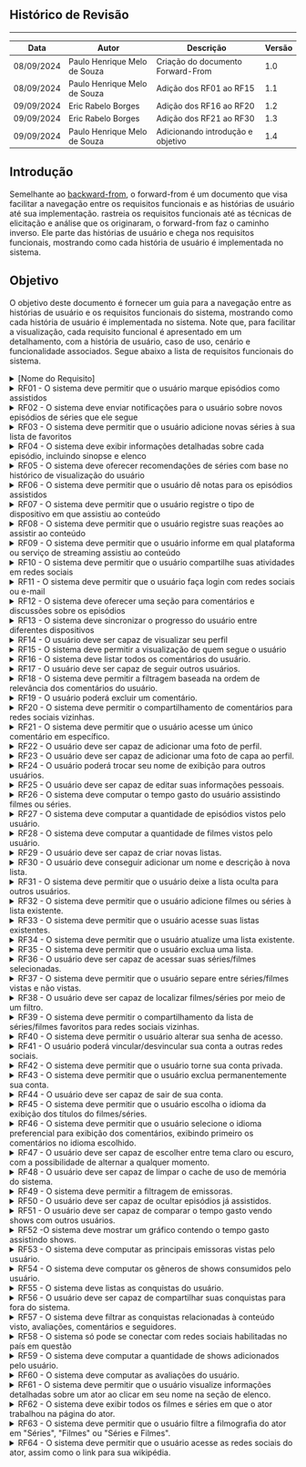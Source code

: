 ## Histórico de Revisão
---
| Data       | Autor         | Descrição                          | Versão |
|------------|---------------|------------------------------------|--------|
| 08/09/2024 | Paulo Henrique Melo de Souza | Criação do documento Forward-From | 1.0     |
| 08/09/2024 | Paulo Henrique Melo de Souza | Adição dos RF01 ao RF15 | 1.1     |
| 09/09/2024 | Eric Rabelo Borges | Adição dos RF16 ao RF20 | 1.2     |
| 09/09/2024 | Eric Rabelo Borges | Adição dos RF21 ao RF30 | 1.3     |
| 09/09/2024 | Paulo Henrique Melo de Souza | Adicionando introdução e objetivo | 1.4     |

## Introdução

Semelhante ao [backward-from](backward-from.md), o forward-from é um documento que visa facilitar a navegação entre os requisitos funcionais e as histórias de usuário até sua implementação. rastreia os requisitos funcionais até as técnicas de elicitação e análise que os originaram, o forward-from faz o caminho inverso. Ele parte das histórias de usuário e chega nos requisitos funcionais, mostrando como cada história de usuário é implementada no sistema.

## Objetivo

O objetivo deste documento é fornecer um guia para a navegação entre as histórias de usuário e os requisitos funcionais do sistema, mostrando como cada história de usuário é implementada no sistema. Note que, para facilitar a visualização, cada requisito funcional é apresentado em um detalhamento, com a história de usuário, caso de uso, cenário e funcionalidade associados. Segue abaixo a lista de requisitos funcionais do sistema.

<details>
  <summary> [Nome do Requisito]</summary>
  <table>
    <thead>
      <tr>
        <td>Tema</td>
        <td>[Nome do Épico]</td>
      </tr>
    </thead>
    <tbody>
      <tr>
        <td>História de usuário</td>
        <td><a href="">[História de Usuário]</a></td>
      </tr>
      <tr>
        <td>Caso de Uso</td>
        <td><a href="">[Caso de Uso]</a></td>
      </tr>
      <tr>
        <td>Cenário</td>
        <td><a href="">[Cenário]</a></td>
      </tr>
      <tr>
        <td>Funcionalidade</td>
        <td><img src=></td>
      </tr>
    </tbody>
  </table>
</details>

<details>
  <summary> RF01 - 	O sistema deve permitir que o usuário marque episódios como assistidos </summary>
  <table>
    <thead>
      <tr>
        <td>Tema</td>
        <td>Gestão de shows</td>
      </tr>
    </thead>
    <tbody>
      <tr>
        <td>História de usuário</td>
        <td><a href="https://rabelzx.github.io/REQ-FGA-2024-1/Modelagem/Agil/Backlog/#U01">US01</a></td>
      </tr>
      <tr>
        <td>Caso de Uso</td>
        <td><a href="https://rabelzx.github.io/REQ-FGA-2024-1/Modelagem/CasosUsos/espCasosUsos/#UC02">UC02</a></td>
      </tr>
      <tr>
        <td>Cenário</td>
        <td><a href="https://rabelzx.github.io/REQ-FGA-2024-1/Modelagem/Cenarios/cenarios/#cen02">CEN02</a></td>
      </tr>
      <tr>
        <td>Funcionalidade</td>
        <td><img src="../../images/forward-from/SCR01.png" alt="SCR01"></td>
      </tr>
    </tbody>
  </table>
</details>

<details>
  <summary> RF02 - O sistema deve enviar notificações para o usuário sobre novos episódios de séries que ele segue </summary>
  <table>
    <thead>
      <tr>
        <td>Tema</td>
        <td>Gestão de shows</td>
      </tr>
    </thead>
    <tbody>
      <tr>
        <td>História de usuário</td>
        <td><a href="https://rabelzx.github.io/REQ-FGA-2024-1/Modelagem/Agil/Backlog/#U02">US02</a></td>
      </tr>
      <tr>
        <td>Caso de Uso</td>
        <td>-</td>
      </tr>
      <tr>
        <td>Cenário</td>
        <td><a href="https://rabelzx.github.io/REQ-FGA-2024-1/Modelagem/Cenarios/cenarios/#cen03">CEN03</a></td>
      </tr>
      <tr>
        <td>Funcionalidade</td>
        <td><img src=>Inserir imagem de notificação do TV Time</td>
      </tr>
    </tbody>
  </table>
</details>

<details>
  <summary> RF03 - O sistema deve permitir que o usuário adicione novas séries à sua lista de favoritos </summary>
  <table>
    <thead>
      <tr>
        <td>Tema</td>
        <td>Gestão de Shows</td>
      </tr>
    </thead>
    <tbody>
      <tr>
        <td>História de usuário</td>
        <td><a href="https://rabelzx.github.io/REQ-FGA-2024-1/Modelagem/Agil/Backlog/#U03">US03</a></td>
      </tr>
      <tr>
        <td>Caso de Uso</td>
        <td><a href="https://rabelzx.github.io/REQ-FGA-2024-1/Modelagem/CasosUsos/espCasosUsos/#UC03">UC03</a></td>
      </tr>
      <tr>
        <td>Cenário</td>
        <td><a href="https://rabelzx.github.io/REQ-FGA-2024-1/Modelagem/Cenarios/cenarios/#cen04">CEN04</a></td>
      </tr>
      <tr>
        <td>Funcionalidade</td>
        <td><img src="../../images/forward-from/SCR03.png" alt="SCR03"></td>
      </tr>
    </tbody>
  </table>
</details>

<details>
  <summary> RF04 - O sistema deve exibir informações detalhadas sobre cada episódio, incluindo sinopse e elenco </summary>
  <table>
    <thead>
      <tr>
        <td>Tema</td>
        <td>Interação com shows</td>
      </tr>
    </thead>
    <tbody>
      <tr>
        <td>História de usuário</td>
        <td><a href="https://rabelzx.github.io/REQ-FGA-2024-1/Modelagem/Agil/Backlog/#U04">US04</a></td>
      </tr>
      <tr>
        <td>Caso de Uso</td>
        <td><a href="https://rabelzx.github.io/REQ-FGA-2024-1/Modelagem/CasosUsos/espCasosUsos/#UC05">UC05</a></td>
      </tr>
      <tr>
        <td>Cenário</td>
        <td><a href="https://rabelzx.github.io/REQ-FGA-2024-1/Modelagem/Cenarios/cenarios/#cen05">CEN05</a>, <a href="https://rabelzx.github.io/REQ-FGA-2024-1/Modelagem/Cenarios/cenarios/#cen07">CEN07</a></td>
      </tr>
      <tr>
        <td>Funcionalidade</td>
        <td><img src="../../images/forward-from/SCR04.png" alt="SCR04"></td>
      </tr>
    </tbody>
  </table>
</details>

<details>
  <summary> RF05 - O sistema deve oferecer recomendações de séries com base no histórico de visualização do usuário </summary>
  <table>
    <thead>
      <tr>
        <td>Tema</td>
        <td>Gestão de shows</td>
      </tr>
    </thead>
    <tbody>
      <tr>
        <td>História de usuário</td>
        <td><a href="https://rabelzx.github.io/REQ-FGA-2024-1/Modelagem/Agil/Backlog/#U05">US05</a></td>
      </tr>
      <tr>
        <td>Caso de Uso</td>
        <td>-</td>
      </tr>
      <tr>
        <td>Cenário</td>
        <td>-</td>
      </tr>
      <tr>
        <td>Funcionalidade</td>
        <td><img src="../../images/forward-from/SCR05.png" alt="SCR05"></td>>
      </tr>
    </tbody>
  </table>
</details>

<details>
  <summary> RF06 - O sistema deve permitir que o usuário dê notas para os episódios assistidos </summary>
  <table>
    <thead>
      <tr>
        <td>Tema</td>
        <td>Interação com shows</td>
      </tr>
    </thead>
    <tbody>
      <tr>
        <td>História de usuário</td>
        <td><a href="https://rabelzx.github.io/REQ-FGA-2024-1/Modelagem/Agil/Backlog/#U06">US06</a></td>
      </tr>
      <tr>
        <td>Caso de Uso</td>
        <td><a href="https://rabelzx.github.io/REQ-FGA-2024-1/Modelagem/CasosUsos/espCasosUsos/#UC05">UC05</a></td>
      </tr>
      <tr>
        <td>Cenário</td>
        <td><a href="https://rabelzx.github.io/REQ-FGA-2024-1/Modelagem/Cenarios/cenarios/#cen05">CEN05</a></td>
      </tr>
      <tr>
        <td>Funcionalidade</td>
        <td><img src="../../images/forward-from/SCR06.png" alt="SCR06"></td>
      </tr>
    </tbody>
  </table>
</details>

<details>
  <summary> RF07 - O sistema deve permitir que o usuário registre o tipo de dispositivo em que assistiu ao conteúdo </summary>
  <table>
    <thead>
      <tr>
        <td>Tema</td>
        <td>Interação com shows</td>
      </tr>
    </thead>
    <tbody>
      <tr>
        <td>História de usuário</td>
        <td><a href="https://rabelzx.github.io/REQ-FGA-2024-1/Modelagem/Agil/Backlog/#U07">US07</a></td>
      </tr>
      <tr>
        <td>Caso de Uso</td>
        <td><a href="https://rabelzx.github.io/REQ-FGA-2024-1/Modelagem/CasosUsos/espCasosUsos/#UC05">UC05</a></td>
      </tr>
      <tr>
        <td>Cenário</td>
        <td><a href="https://rabelzx.github.io/REQ-FGA-2024-1/Modelagem/Cenarios/cenarios/#cen06">CEN06</a></td>
      </tr>
      <tr>
        <td>Funcionalidade</td>
        <td><img src="../../images/forward-from/SCR07.png" alt="SCR07"></td>
      </tr>
    </tbody>
  </table>
</details>

<details>
  <summary> RF08 - O sistema deve permitir que o usuário registre suas reações ao assistir ao conteúdo </summary>
  <table>
    <thead>
      <tr>
        <td>Tema</td>
        <td>Interação com shows</td>
      </tr>
    </thead>
    <tbody>
      <tr>
        <td>História de usuário</td>
        <td><a href="https://rabelzx.github.io/REQ-FGA-2024-1/Modelagem/Agil/Backlog/#U08">US08</a></td>
      </tr>
      <tr>
        <td>Caso de Uso</td>
        <td><a href="https://rabelzx.github.io/REQ-FGA-2024-1/Modelagem/CasosUsos/espCasosUsos/#UC05">UC05</a>, <a href="https://rabelzx.github.io/REQ-FGA-2024-1/Modelagem/CasosUsos/espCasosUsos/#UC04">UC04</a></td>
      </tr>
      <tr>
        <td>Cenário</td>
        <td><a href="https://rabelzx.github.io/REQ-FGA-2024-1/Modelagem/Cenarios/cenarios/#cen07">CEN07</a></td>
      </tr>
      <tr>
        <td>Funcionalidade</td>
        <td><img src="../../images/forward-from/SCR08.png" alt="SCR08"></td>
      </tr>
    </tbody>
  </table>
</details>

<details>
  <summary> RF09 - O sistema deve permitir que o usuário informe em qual plataforma ou serviço de streaming assistiu ao conteúdo </summary>
  <table>
    <thead>
      <tr>
        <td>Tema</td>
        <td>Interação com shows</td>
      </tr>
    </thead>
    <tbody>
      <tr>
        <td>História de usuário</td>
        <td><a href="https://rabelzx.github.io/REQ-FGA-2024-1/Modelagem/Agil/Backlog/#U09">US09</a></td>
      </tr>
      <tr>
        <td>Caso de Uso</td>
        <td>-</td>
      </tr>
      <tr>
        <td>Cenário</td>
        <td>-</td>
      </tr>
      <tr>
        <td>Funcionalidade</td>
        <td><img src="../../images/forward-from/SCR07.png" alt="SCR07"></td>
      </tr>
    </tbody>
  </table>
</details>

<details>
  <summary> RF10 - O sistema deve permitir que o usuário compartilhe suas atividades em redes sociais </summary>
  <table>
    <thead>
      <tr>
        <td>Tema</td>
        <td>Interações sociais</td>
      </tr>
    </thead>
    <tbody>
      <tr>
        <td>História de usuário</td>
        <td><a href="https://rabelzx.github.io/REQ-FGA-2024-1/Modelagem/Agil/Backlog/#U10">US10</a></td>
      </tr>
      <tr>
        <td>Caso de Uso</td>
        <td>-</a></td>
      </tr>
      <tr>
        <td>Cenário</td>
        <td><a href="https://rabelzx.github.io/REQ-FGA-2024-1/Modelagem/Cenarios/cenarios/#cen09">CEN09</a>, <td><a href="https://rabelzx.github.io/REQ-FGA-2024-1/Modelagem/Cenarios/cenarios/#cen14">CEN14</a></td></td>
      </tr>
      <tr>
        <td>Funcionalidade</td>
        <td><img src="../../images/forward-from/SCR09.png" alt="SCR09"></td>
      </tr>
    </tbody>
  </table>
</details>

<details>
  <summary> RF11 - O sistema deve permitir que o usuário faça login com redes sociais ou e-mail </summary>
  <table>
    <thead>
      <tr>
        <td>Tema</td>
        <td>Interações sociais</td>
      </tr>
    </thead>
    <tbody>
      <tr>
        <td>História de usuário</td>
        <td><a href="https://rabelzx.github.io/REQ-FGA-2024-1/Modelagem/Agil/Backlog/#U11">US11</a></td>
      </tr>
      <tr>
        <td>Caso de Uso</td>
        <td><a href="https://rabelzx.github.io/REQ-FGA-2024-1/Modelagem/CasosUsos/espCasosUsos/#UC01">UC01</a></td>
      </tr>
      <tr>
        <td>Cenário</td>
        <td><a href="https://rabelzx.github.io/REQ-FGA-2024-1/Modelagem/Cenarios/cenarios/#cen01">CEN01</a></td>
      </tr>
      <tr>
        <td>Funcionalidade</td>
        <td><img src="../../images/forward-from/SCR10.png" alt="SCR10"></td>
      </tr>
    </tbody>
  </table>
</details>

<details>
  <summary> RF12 - O sistema deve oferecer uma seção para comentários e discussões sobre os episódios </summary>
  <table>
    <thead>
      <tr>
        <td>Tema</td>
        <td>Gestão de shows</td>
      </tr>
    </thead>
    <tbody>
      <tr>
        <td>História de usuário</td>
        <td><a href="https://rabelzx.github.io/REQ-FGA-2024-1/Modelagem/Agil/Backlog/#U12">US12</a></td>
      </tr>
      <tr>
        <td>Caso de Uso</td>
        <td><a href="https://rabelzx.github.io/REQ-FGA-2024-1/Modelagem/CasosUsos/espCasosUsos/#UC05">UC05</a>, <a href="https://rabelzx.github.io/REQ-FGA-2024-1/Modelagem/CasosUsos/espCasosUsos/#UC04">UC04</a></td>
      </tr>
      <tr>
        <td>Cenário</td>
        <td><a href="https://rabelzx.github.io/REQ-FGA-2024-1/Modelagem/Cenarios/cenarios/#cen08">CEN08</a></td>
      </tr>
      <tr>
        <td>Funcionalidade</td>
        <td><img src="../../images/forward-from/SCR11.png" alt="SCR11"></td>
      </tr>
    </tbody>
  </table>
</details>

<details>
  <summary> RF13 - O sistema deve sincronizar o progresso do usuário entre diferentes dispositivos </summary>
  <table>
    <thead>
      <tr>
        <td>Tema</td>
        <td>Gerência de conta</td>
      </tr>
    </thead>
    <tbody>
      <tr>
        <td>História de usuário</td>
        <td><a href="https://rabelzx.github.io/REQ-FGA-2024-1/Modelagem/Agil/Backlog/#U13">US13</a></td>
      </tr>
      <tr>
        <td>Caso de Uso</td>
        <td>-</td>
      </tr>
      <tr>
        <td>Cenário</td>
        <td>-</td>
      </tr>
    </tbody>
  </table>
</details>

<details>
  <summary> RF14 - O usuário deve ser capaz de visualizar seu perfil </summary>
  <table>
    <thead>
      <tr>
        <td>Tema</td>
        <td>Interação de perfil</td>
      </tr>
    </thead>
    <tbody>
      <tr>
        <td>História de usuário</td>
        <td><a href="https://rabelzx.github.io/REQ-FGA-2024-1/Modelagem/Agil/Backlog/#U14">US14</a></td>
      </tr>
      <tr>
        <td>Caso de Uso</td>
        <td>-</td>
      </tr>
      <tr>
        <td>Cenário</td>
        <td><a href="https://rabelzx.github.io/REQ-FGA-2024-1/Modelagem/Cenarios/cenarios/#cen09">CEN09</a></td>
      </tr>
      <tr>
        <td>Funcionalidade</td>
        <td><img src="../../images/forward-from/SCR12.png" alt="SCR12"></td>
      </tr>
    </tbody>
  </table>
</details>

<details>
  <summary> RF15 - O sistema deve permitir a visualização de quem segue o usuário </summary>
  <table>
    <thead>
      <tr>
        <td>Tema</td>
        <td>Interações sociais</td>
      </tr>
    </thead>
    <tbody>
      <tr>
        <td>História de usuário</td>
        <td><a href="https://rabelzx.github.io/REQ-FGA-2024-1/Modelagem/Agil/Backlog/#U15">US15</a></td>
      </tr>
      <tr>
        <td>Caso de Uso</td>
        <td><a href="https://rabelzx.github.io/REQ-FGA-2024-1/Modelagem/CasosUsos/espCasosUsos/#UC07">UC07</a></td>
      </tr>
      <tr>
        <td>Cenário</td>
        <td><a href="https://rabelzx.github.io/REQ-FGA-2024-1/Modelagem/Cenarios/cenarios/#cen39">CEN39</a></td>
      </tr>
      <tr>
        <td>Funcionalidade</td>
        <td><img src="../../images/forward-from/SCR13.png" alt="SCR13"></td>
      </tr>
    </tbody>
  </table>
</details>

<details>
  <summary> RF16 - O sistema deve listar todos os comentários do usuário. </summary>
  <table>
    <thead>
      <tr>
        <td>Tema</td>
        <td>Gerência de perfil</td>
      </tr>
    </thead>
    <tbody>
      <tr>
        <td>História de usuário</td>
        <td><a href="https://rabelzx.github.io/REQ-FGA-2024-1/Modelagem/Agil/Backlog/#U16">US16</a></td>
      </tr>
      <tr>
        <td>Caso de Uso</td>
        <td>-</td>
      </tr>
      <tr>
        <td>Cenário</td>
        <td>-</td>
      </tr>
      <tr>
        <td>Funcionalidade</td>
        <td><img src="../../images/forward-from/SCR16-1.jpeg" alt="SCR16-1"><img src="../../images/forward-from/SCR16-2.jpeg" alt="SCR16-2"></td>
      </tr>
    </tbody>
  </table>
</details>

<details>
  <summary> RF17 - O usuário deve ser capaz de seguir outros usuários. </summary>
  <table>
    <thead>
      <tr>
        <td>Tema</td>
        <td>Interações sociais</td>
      </tr>
    </thead>
    <tbody>
      <tr>
        <td>História de usuário</td>
        <td><a href="https://rabelzx.github.io/REQ-FGA-2024-1/Modelagem/Agil/Backlog/#U17">US17</a></td>
      </tr>
      <tr>
        <td>Caso de Uso</td>
        <td>-</td>
      </tr>
      <tr>
        <td>Cenário</td>
        <td>-</td>
      </tr>
      <tr>
        <td>Funcionalidade</td>
        <td><img src="../../images/forward-from/SCR17.jpeg" alt="SCR17"></td>
      </tr>
    </tbody>
  </table>
</details>

<details>
  <summary> RF18 - O sistema deve permitir a filtragem baseada na ordem de relevância dos comentários do usuário. </summary>
  <table>
    <thead>
      <tr>
        <td>Tema</td>
        <td>Interação com shows</td>
      </tr>
    </thead>
    <tbody>
      <tr>
        <td>História de usuário</td>
        <td><a href="https://rabelzx.github.io/REQ-FGA-2024-1/Modelagem/Agil/Backlog/#U18">US18</a></td>
      </tr>
      <tr>
        <td>Caso de Uso</td>
        <td>-</td>
      </tr>
      <tr>
        <td>Cenário</td>
        <td>-</td>
      </tr>
      <tr>
        <td>Funcionalidade</td>
        <td><img src="../../images/forward-from/SCR18.jpeg" alt="SCR18"></td>
      </tr>
    </tbody>
  </table>
</details>

<details>
  <summary> RF19 - O usuário poderá excluir um comentário. </summary>
  <table>
    <thead>
      <tr>
        <td>Tema</td>
        <td>Interação com shows</td>
      </tr>
    </thead>
    <tbody>
      <tr>
        <td>História de usuário</td>
        <td><a href="https://rabelzx.github.io/REQ-FGA-2024-1/Modelagem/Agil/Backlog/#U19">US19</a></td>
      </tr>
      <tr>
        <td>Caso de Uso</td>
        <td>-</td>
      </tr>
      <tr>
        <td>Cenário</td>
        <td>-</td>
      </tr>
      <tr>
        <td>Funcionalidade</td>
        <td><img src="../../images/forward-from/SCR19.jpeg" alt="SCR19"></td>
      </tr>
    </tbody>
  </table>
</details>

<details>
  <summary> RF20 - O sistema deve permitir o compartilhamento de comentários para redes sociais vizinhas. </summary>
  <table>
    <thead>
      <tr>
        <td>Tema</td>
        <td>Interação com shows</td>
      </tr>
    </thead>
    <tbody>
      <tr>
        <td>História de usuário</td>
        <td><a href="https://rabelzx.github.io/REQ-FGA-2024-1/Modelagem/Agil/Backlog/#U20">US20</a></td>
      </tr>
      <tr>
        <td>Caso de Uso</td>
        <td>-</td>
      </tr>
      <tr>
        <td>Cenário</td>
        <td>-</td>
      </tr>
      <tr>
        <td>Funcionalidade</td>
        <td><img src="../../images/forward-from/SCR20.jpeg" alt="SCR20"></td>
      </tr>
    </tbody>
  </table>
</details>

<details>
  <summary> RF21 - O sistema deve permitir que o usuário acesse um único comentário em específico. </summary>
  <table>
    <thead>
      <tr>
        <td>Tema</td>
        <td>Gerência de perfil</td>
      </tr>
    </thead>
    <tbody>
      <tr>
        <td>História de usuário</td>
        <td><a href="https://rabelzx.github.io/REQ-FGA-2024-1/Modelagem/Agil/Backlog/#U21">US21</a></td>
      </tr>
      <tr>
        <td>Caso de Uso</td>
        <td>-</td>
      </tr>
      <tr>
        <td>Cenário</td>
        <td>-</td>
      </tr>
      <tr>
        <td>Funcionalidade</td>
        <td><img src="../../images/forward-from/SCR21.jpeg" alt="SCR21"></td>
      </tr>
    </tbody>
  </table>
</details>

<details>
  <summary> RF22 - O usuário deve ser capaz de adicionar uma foto de perfil. </summary>
  <table>
    <thead>
      <tr>
        <td>Tema</td>
        <td>Gerência de perfil</td>
      </tr>
    </thead>
    <tbody>
      <tr>
        <td>História de usuário</td>
        <td><a href="https://rabelzx.github.io/REQ-FGA-2024-1/Modelagem/Agil/Backlog/#U22">US22</a></td>
      </tr>
      <tr>
        <td>Caso de Uso</td>
        <td><a href="https://rabelzx.github.io/REQ-FGA-2024-1/Modelagem/CasosUsos/espCasosUsos/#UC06">UC06</a></td>
      </tr>
      <tr>
        <td>Cenário</td>
        <td><a href="https://rabelzx.github.io/REQ-FGA-2024-1/Modelagem/Cenarios/cenarios/#cen10">CEN10</a></td>
      </tr>
      <tr>
        <td>Funcionalidade</td>
        <td><img src="../../images/forward-from/SCR22.png" alt="SCR22"></td>
      </tr>
    </tbody>
  </table>
</details>

<details>
  <summary> RF23 - O usuário deve ser capaz de adicionar uma foto de capa ao perfil. </summary>
  <table>
    <thead>
      <tr>
        <td>Tema</td>
        <td>Gerência de perfil</td>
      </tr>
    </thead>
    <tbody>
      <tr>
        <td>História de usuário</td>
        <td><a href="https://rabelzx.github.io/REQ-FGA-2024-1/Modelagem/Agil/Backlog/#U23">US23</a></td>
      </tr>
      <tr>
        <td>Caso de Uso</td>
        <td><a href="https://rabelzx.github.io/REQ-FGA-2024-1/Modelagem/CasosUsos/espCasosUsos/#UC06">UC06</a></td>
      </tr>
      <tr>
        <td>Cenário</td>
        <td><a href="https://rabelzx.github.io/REQ-FGA-2024-1/Modelagem/Cenarios/cenarios/#cen10">CEN10</a></td>
      </tr>
      <tr>
        <td>Funcionalidade</td>
        <td><img src="../../images/forward-from/SCR23.png" alt="SCR23"></td>
      </tr>
    </tbody>
  </table>
</details>

<details>
  <summary> RF24 - O usuário poderá trocar seu nome de exibição para outros usuários. </summary>
  <table>
    <thead>
      <tr>
        <td>Tema</td>
        <td>Gerência de perfil</td>
      </tr>
    </thead>
    <tbody>
      <tr>
        <td>História de usuário</td>
        <td><a href="https://rabelzx.github.io/REQ-FGA-2024-1/Modelagem/Agil/Backlog/#U24">US24</a></td>
      </tr>
      <tr>
        <td>Caso de Uso</td>
        <td><a href="https://rabelzx.github.io/REQ-FGA-2024-1/Modelagem/CasosUsos/espCasosUsos/#UC06">UC06</a></td>
      </tr>
      <tr>
        <td>Cenário</td>
        <td>-</td>
      </tr>
      <tr>
        <td>Funcionalidade</td>
        <td><img src="../../images/forward-from/SCR24.png" alt="SCR24"></td>
      </tr>
    </tbody>
  </table>
</details>

<details>
  <summary> RF25 - O usuário deve ser capaz de editar suas informações pessoais. </summary>
  <table>
    <thead>
      <tr>
        <td>Tema</td>
        <td>Gerência de perfil</td>
      </tr>
    </thead>
    <tbody>
      <tr>
        <td>História de usuário</td>
        <td><a href="https://rabelzx.github.io/REQ-FGA-2024-1/Modelagem/Agil/Backlog/#U25">US25</a></td>
      </tr>
      <tr>
        <td>Caso de Uso</td>
        <td><a href="https://rabelzx.github.io/REQ-FGA-2024-1/Modelagem/CasosUsos/espCasosUsos/#UC06">UC06</a></td>
      </tr>
      <tr>
        <td>Cenário</td>
        <td>-</td>
      </tr>
      <tr>
        <td>Funcionalidade</td>
        <td><img src="../../images/forward-from/SCR25.png" alt="SCR25"></td>
      </tr>
    </tbody>
  </table>
</details>

<details>
  <summary> RF26 - O sistema deve computar o tempo gasto do usuário assistindo filmes ou séries. </summary>
  <table>
    <thead>
      <tr>
        <td>Tema</td>
        <td>Interação de perfil</td>
      </tr>
    </thead>
    <tbody>
      <tr>
        <td>História de usuário</td>
        <td><a href="https://rabelzx.github.io/REQ-FGA-2024-1/Modelagem/Agil/Backlog/#U26">US26</a></td>
      </tr>
      <tr>
        <td>Caso de Uso</td>
        <td>-</td>
      </tr>
      <tr>
        <td>Cenário</td>
        <td><a href="https://rabelzx.github.io/REQ-FGA-2024-1/Modelagem/Cenarios/cenarios/#cen27">CEN27</a></td>
      </tr>
      <tr>
        <td>Funcionalidade</td>
        <td><img src="../../images/forward-from/SCR26.jpeg" alt="SCR26"></td>
      </tr>
    </tbody>
  </table>
</details>

<details>
  <summary> RF27 - O sistema deve computar a quantidade de episódios vistos pelo usuário. </summary>
  <table>
    <thead>
      <tr>
        <td>Tema</td>
        <td>Interação de perfil</td>
      </tr>
    </thead>
    <tbody>
      <tr>
        <td>História de usuário</td>
        <td><a href="https://rabelzx.github.io/REQ-FGA-2024-1/Modelagem/Agil/Backlog/#U27">US27</a></td>
      </tr>
      <tr>
        <td>Caso de Uso</td>
        <td>-</td>
      </tr>
      <tr>
        <td>Cenário</td>
        <td><a href="https://rabelzx.github.io/REQ-FGA-2024-1/Modelagem/Cenarios/cenarios/#cen27">CEN27</a></td>
      </tr>
      <tr>
        <td>Funcionalidade</td>
        <td><img src="../../images/forward-from/SCR27.jpeg" alt="SCR27"></td>
      </tr>
    </tbody>
  </table>
</details>

<details>
  <summary> RF28 - O sistema deve computar a quantidade de filmes vistos pelo usuário. </summary>
  <table>
    <thead>
      <tr>
        <td>Tema</td>
        <td>Interação de perfil</td>
      </tr>
    </thead>
    <tbody>
      <tr>
        <td>História de usuário</td>
        <td><a href="https://rabelzx.github.io/REQ-FGA-2024-1/Modelagem/Agil/Backlog/#U28">US28</a></td>
      </tr>
      <tr>
        <td>Caso de Uso</td>
        <td>-</td>
      </tr>
      <tr>
        <td>Cenário</td>
        <td><a href="https://rabelzx.github.io/REQ-FGA-2024-1/Modelagem/Cenarios/cenarios/#cen27">CEN27</a></td>
      </tr>
      <tr>
        <td>Funcionalidade</td>
        <td><img src="../../images/forward-from/SCR28.jpeg" alt="SCR28"></td>
      </tr>
    </tbody>
  </table>
</details>

<details>
  <summary> RF29 - O usuário deve ser capaz de criar novas listas. </summary>
  <table>
    <thead>
      <tr>
        <td>Tema</td>
        <td>Personalização de listas</td>
      </tr>
    </thead>
    <tbody>
      <tr>
        <td>História de usuário</td>
        <td><a href="https://rabelzx.github.io/REQ-FGA-2024-1/Modelagem/Agil/Backlog/#U29">US29</a></td>
      </tr>
      <tr>
        <td>Caso de Uso</td>
        <td>-</td>
      </tr>
      <tr>
        <td>Cenário</td>
        <td><a href="https://rabelzx.github.io/REQ-FGA-2024-1/Modelagem/Cenarios/cenarios/#cen11">CEN11</a></td>
      </tr>
      <tr>
        <td>Funcionalidade</td>
        <td><img src="../../images/forward-from/SCR29.jpeg" alt="SCR29"></td>
      </tr>
    </tbody>
  </table>
</details>

<details>
  <summary> RF30 - O usuário deve conseguir adicionar um nome e descrição à nova lista. </summary>
  <table>
    <thead>
      <tr>
        <td>Tema</td>
        <td>Personalização de listas</td>
      </tr>
    </thead>
    <tbody>
      <tr>
        <td>História de usuário</td>
        <td><a href="https://rabelzx.github.io/REQ-FGA-2024-1/Modelagem/Agil/Backlog/#U30">US30</a></td>
      </tr>
      <tr>
        <td>Caso de Uso</td>
        <td>-</td>
      </tr>
      <tr>
        <td>Cenário</td>
        <td><a href="https://rabelzx.github.io/REQ-FGA-2024-1/Modelagem/Cenarios/cenarios/#cen12">CEN12</a></td>
      </tr>
      <tr>
        <td>Funcionalidade</td>
        <td><img src="../../images/forward-from/SCR30.jpeg" alt="SCR30"></td>
      </tr>
    </tbody>
  </table>
</details>

<details>
  <summary> RF31 - O sistema deve permitir que o usuário deixe a lista oculta para outros usuários. </summary>
  <table>
    <thead>
      <tr>
        <td>Tema</td>
        <td>Personalização de listas</td>
      </tr>
    </thead>
    <tbody>
      <tr>
        <td>História de usuário</td>
        <td><a href="https://rabelzx.github.io/REQ-FGA-2024-1/Modelagem/Agil/Backlog/#US31">US31</a></td>
      </tr>
      <tr>
        <td>Caso de Uso</td>
        <td>-</td>
      </tr>
      <tr>
        <td>Cenário</td>
        <td><a href="https://rabelzx.github.io/REQ-FGA-2024-1/Modelagem/Cenarios/cenarios/#cen19">CEN19</a></td>
      </tr>
      <tr>
        <td>Funcionalidade</td>
        <td><img src="../../images/forward-from/SCR31.svg" alt="SCR31"></td>
      </tr>
    </tbody>
  </table>
</details>

<details>
  <summary> RF32 - O sistema deve permitir que o usuário adicione filmes ou séries à lista existente. </summary>
  <table>
    <thead>
      <tr>
        <td>Tema</td>
        <td>Personalização de listas</td>
      </tr>
    </thead>
    <tbody>
      <tr>
        <td>História de usuário</td>
        <td><a href="https://rabelzx.github.io/REQ-FGA-2024-1/Modelagem/Agil/Backlog/#US32">US32</a></td>
      </tr>
      <tr>
        <td>Caso de Uso</td>
        <td>-</td>
      </tr>
      <tr>
        <td>Cenário</td>
        <td><a href="https://rabelzx.github.io/REQ-FGA-2024-1/Modelagem/Cenarios/cenarios/#cen12">CEN12</a></td>
      </tr>
      <tr>
        <td>Funcionalidade</td>
        <td><img src="../../images/forward-from/SCR32.svg" alt="SCR32"></td>
      </tr>
    </tbody>
  </table>
</details>

<details>
  <summary> RF33 - O sistema deve permitir que o usuário acesse suas listas existentes. </summary>
  <table>
    <thead>
      <tr>
        <td>Tema</td>
        <td>Personalização de listas</td>
      </tr>
    </thead>
    <tbody>
      <tr>
        <td>História de usuário</td>
        <td><a href="https://rabelzx.github.io/REQ-FGA-2024-1/Modelagem/Agil/Backlog/#US33">US33</a></td>
      </tr>
      <tr>
        <td>Caso de Uso</td>
        <td>-</td>
      </tr>
      <tr>
        <td>Cenário</td>
        <td>-</td>
      </tr>
      <tr>
        <td>Funcionalidade</td>
        <td><img src="../../images/forward-from/SCR33.svg" alt="SCR33"></td>
      </tr>
    </tbody>
  </table>
</details>

<details>
  <summary> RF34 - O sistema deve permitir que o usuário atualize uma lista existente. </summary>
  <table>
    <thead>
      <tr>
        <td>Tema</td>
        <td>Personalização de listas</td>
      </tr>
    </thead>
    <tbody>
      <tr>
        <td>História de usuário</td>
        <td><a href="https://rabelzx.github.io/REQ-FGA-2024-1/Modelagem/Agil/Backlog/#US34">US34</a></td>
      </tr>
      <tr>
        <td>Caso de Uso</td>
        <td>-</td>
      </tr>
      <tr>
        <td>Cenário</td>
        <td><a href="https://rabelzx.github.io/REQ-FGA-2024-1/Modelagem/Cenarios/cenarios/#cen12">CEN12</a></td>
      </tr>
      <tr>
        <td>Funcionalidade</td>
        <td><img src="../../images/forward-from/SCR34.svg" alt="SCR34"></td>
      </tr>
    </tbody>
  </table>
</details>

<details>
  <summary> RF35 - O sistema deve permitir que o usuário exclua uma lista. </summary>
  <table>
    <thead>
      <tr>
        <td>Tema</td>
        <td>Personalização de listas</td>
      </tr>
    </thead>
    <tbody>
      <tr>
        <td>História de usuário</td>
        <td><a href="https://rabelzx.github.io/REQ-FGA-2024-1/Modelagem/Agil/Backlog/#U35">US35</a></td>
      </tr>
      <tr>
        <td>Caso de Uso</td>
        <td>-</td>
      </tr>
      <tr>
        <td>Cenário</td>
        <td><a href="https://rabelzx.github.io/REQ-FGA-2024-1/Modelagem/Cenarios/cenarios/#cen13">CEN13</a></td>
      </tr>
      <tr>
        <td>Funcionalidade</td>
        <td><img src="../../images/forward-from/SCR35.svg" alt="SCR35"></td>
      </tr>
    </tbody>
  </table>
</details>

<details>
  <summary> RF36 - O usuário deve ser capaz de acessar suas séries/filmes selecionadas. </summary>
  <table>
    <thead>
      <tr>
        <td>Tema</td>
        <td>Gestão de shows</td>
      </tr>
    </thead>
    <tbody>
      <tr>
        <td>História de usuário</td>
        <td><a href="https://rabelzx.github.io/REQ-FGA-2024-1/Modelagem/Agil/Backlog/#U36">US36</a></td>
      </tr>
      <tr>
        <td>Caso de Uso</td>
        <td>-</td>
      </tr>
      <tr>
        <td>Cenário</td>
        <td><a href="https://rabelzx.github.io/REQ-FGA-2024-1/Modelagem/Cenarios/cenarios/#cen16">CEN16</a></td>
      </tr>
      <tr>
        <td>Funcionalidade</td>
        <td><img src="../../images/forward-from/SCR36.svg" alt="SCR36"></td>
      </tr>
    </tbody>
  </table>
</details>

<details>
  <summary> RF37 - O sistema deve permitir que o usuário separe entre séries/filmes vistas e não vistas. </summary>
  <table>
    <thead>
      <tr>
        <td>Tema</td>
        <td>Gestão de shows</td>
      </tr>
    </thead>
    <tbody>
      <tr>
        <td>História de usuário</td>
        <td><a href="https://rabelzx.github.io/REQ-FGA-2024-1/Modelagem/Agil/Backlog/#U37">US37</a></td>
      </tr>
      <tr>
        <td>Caso de Uso</td>
        <td>-</td>
      </tr>
      <tr>
        <td>Cenário</td>
        <td><a href="https://rabelzx.github.io/REQ-FGA-2024-1/Modelagem/Cenarios/cenarios/#cen15">CEN15</a></td>
      </tr>
      <tr>
        <td>Funcionalidade</td>
        <td><img src="../../images/forward-from/SCR37.svg" alt="SCR37"></td>
      </tr>
    </tbody>
  </table>
</details>

<details>
  <summary> RF38 - O usuário deve ser capaz de localizar filmes/séries por meio de um filtro. </summary>
  <table>
    <thead>
      <tr>
        <td>Tema</td>
        <td>Gestão de shows</td>
      </tr>
    </thead>
    <tbody>
      <tr>
        <td>História de usuário</td>
        <td><a href="https://rabelzx.github.io/REQ-FGA-2024-1/Modelagem/Agil/Backlog/#U38">US38</a></td>
      </tr>
      <tr>
        <td>Caso de Uso</td>
        <td>-</td>
      </tr>
      <tr>
        <td>Cenário</td>
        <td><a href="https://rabelzx.github.io/REQ-FGA-2024-1/Modelagem/Cenarios/cenarios/#cen16">CEN16</a></td>
      </tr>
      <tr>
        <td>Funcionalidade</td>
        <td><img src="../../images/forward-from/SCR38.svg" alt="SCR38"></td>
      </tr>
    </tbody>
  </table>
</details>

<details>
  <summary> RF39 - O sistema deve permitir o compartilhamento da lista de séries/filmes favoritos para redes sociais vizinhas. </summary>
  <table>
    <thead>
      <tr>
        <td>Tema</td>
        <td>Gestão de shows 	</td>
      </tr>
    </thead>
    <tbody>
      <tr>
        <td>História de usuário</td>
        <td><a href="https://rabelzx.github.io/REQ-FGA-2024-1/Modelagem/Agil/Backlog/#US39">US39</a></td>
      </tr>
      <tr>
        <td>Caso de Uso</td>
        <td>-</td>
      </tr>
      <tr>
        <td>Cenário</td>
        <td><a href="https://rabelzx.github.io/REQ-FGA-2024-1/Modelagem/Cenarios/cenarios/#cen14">CEN14</a></td>
      </tr>
      <tr>
        <td>Funcionalidade</td>
        <td><img src="../../images/forward-from/SCR39.svg" alt="SCR39"></td>
      </tr>
    </tbody>
  </table>
</details>

<details>
  <summary> RF40 - O sistema deve permitir o usuário alterar sua senha de acesso. </summary>
  <table>
    <thead>
      <tr>
        <td>Tema</td>
        <td>Configuração de conta</td>
      </tr>
    </thead>
    <tbody>
      <tr>
        <td>História de usuário</td>
        <td><a href="https://rabelzx.github.io/REQ-FGA-2024-1/Modelagem/Agil/Backlog/#US40">US40</a></td>
      </tr>
      <tr>
        <td>Caso de Uso</td>
        <td>-</td>
      </tr>
      <tr>
        <td>Cenário</td>
        <td><a href="https://rabelzx.github.io/REQ-FGA-2024-1/Modelagem/Cenarios/cenarios/#cen17">CEN17</a></td>
      </tr>
      <tr>
        <td>Funcionalidade</td>
        <td><img src="../../images/forward-from/SCR40.svg" alt="SCR40"></td>
      </tr>
    </tbody>
  </table>
</details>

<details>
  <summary> RF41 - O usuário poderá vincular/desvincular sua conta a outras redes sociais. </summary>
  <table>
    <thead>
      <tr>
        <td>Tema</td>
        <td>Configuração de conta</td>
      </tr>
    </thead>
    <tbody>
      <tr>
        <td>História de usuário</td>
        <td><a href="https://rabelzx.github.io/REQ-FGA-2024-1/Modelagem/Agil/Backlog/#US41">US41</a></td>
      </tr>
      <tr>
        <td>Caso de Uso</td>
        <td>-</td>
      </tr>
      <tr>
        <td>Cenário</td>
        <td><a href="https://rabelzx.github.io/REQ-FGA-2024-1/Modelagem/Cenarios/cenarios/#cen18">CEN18</a></td>
      </tr>
      <tr>
        <td>Funcionalidade</td>
        <td><img src="../../images/forward-from/SCR41.svg" alt="SCR41"></td>
      </tr>
    </tbody>
  </table>
</details>

<details>
  <summary> RF42 - O sistema deve permitir que o usuário torne sua conta privada. </summary>
  <table>
    <thead>
      <tr>
        <td>Tema</td>
        <td>Configuração de conta</td>
      </tr>
    </thead>
    <tbody>
      <tr>
        <td>História de usuário</td>
        <td><a href="https://rabelzx.github.io/REQ-FGA-2024-1/Modelagem/Agil/Backlog/#U42">US42</a></td>
      </tr>
      <tr>
        <td>Caso de Uso</td>
        <td>-</td>
      </tr>
      <tr>
        <td>Cenário</td>
        <td><a href="https://rabelzx.github.io/REQ-FGA-2024-1/Modelagem/Cenarios/cenarios/#cen19">CEN19</a></td>
      </tr>
      <tr>
        <td>Funcionalidade</td>
        <td><img src="../../images/forward-from/SCR42.svg" alt="SCR42"></td>
      </tr>
    </tbody>
  </table>
</details>

<details>
  <summary> RF43 - O sistema deve permitir que o usuário exclua permanentemente sua conta. </summary>
  <table>
    <thead>
      <tr>
        <td>Tema</td>
        <td>Configuração de conta</td>
      </tr>
    </thead>
    <tbody>
      <tr>
        <td>História de usuário</td>
        <td><a href="https://rabelzx.github.io/REQ-FGA-2024-1/Modelagem/Agil/Backlog/#US43">US43</a></td>
      </tr>
      <tr>
        <td>Caso de Uso</td>
        <td>-</td>
      </tr>
      <tr>
        <td>Cenário</td>
        <td>-</td>
      </tr>
      <tr>
        <td>Funcionalidade</td>
        <td><img src="../../images/forward-from/SCR43.svg" alt="SCR43"></td>
      </tr>
    </tbody>
  </table>
</details>

<details>
  <summary> RF44 - O usuário deve ser capaz de sair de sua conta. </summary>
  <table>
    <thead>
      <tr>
        <td>Tema</td>
        <td>Configuração de conta</td>
      </tr>
    </thead>
    <tbody>
      <tr>
        <td>História de usuário</td>
        <td><a href="https://rabelzx.github.io/REQ-FGA-2024-1/Modelagem/Agil/Backlog/#U44">US44</a></td>
      </tr>
      <tr>
        <td>Caso de Uso</td>
        <td>-</td>
      </tr>
      <tr>
        <td>Cenário</td>
        <td><a href="https://rabelzx.github.io/REQ-FGA-2024-1/Modelagem/Cenarios/cenarios/#cen19">CEN19</a></td>
      </tr>
      <tr>
        <td>Funcionalidade</td>
        <td><img src="../../images/forward-from/SCR44.svg" alt="SCR44"></td>
      </tr>
    </tbody>
  </table>
</details>

<details>
  <summary> RF45 - O sistema deve permitir que o usuário escolha o idioma da exibição dos títulos do filmes/séries. </summary>
  <table>
    <thead>
      <tr>
        <td>Tema</td>
        <td>Configuração de conta</td>
      </tr>
    </thead>
    <tbody>
      <tr>
        <td>História de usuário</td>
        <td><a href="https://rabelzx.github.io/REQ-FGA-2024-1/Modelagem/Agil/Backlog/#U45">US45</a></td>
      </tr>
      <tr>
        <td>Caso de Uso</td>
        <td>-</td>
      </tr>
      <tr>
        <td>Cenário</td>
        <td><a href="https://rabelzx.github.io/REQ-FGA-2024-1/Modelagem/Cenarios/cenarios/#cen21">CEN21</a></td>
      </tr>
      <tr>
        <td>Funcionalidade</td>
        <td><img src="../../images/forward-from/SCR45.svg" alt="SCR45"></td>
      </tr>
    </tbody>
  </table>
</details>

<details>
  <summary> RF46 - O sistema deve permitir que o usuário selecione o idioma preferencial para exibição dos comentários, exibindo primeiro os comentários no idioma escolhido.  </summary>
  <table>
    <thead>
      <tr>
        <td>Tema</td>
        <td>Configuração de conta</td>
      </tr>
    </thead>
    <tbody>
      <tr>
        <td>História de usuário</td>
        <td><a href="https://rabelzx.github.io/REQ-FGA-2024-1/Modelagem/Agil/Backlog/#U46">US46</a></td>
      </tr>
      <tr>
        <td>Caso de Uso</td>
        <td>-</td>
      </tr>
      <tr>
        <td>Cenário</td>
        <td><a href="https://rabelzx.github.io/REQ-FGA-2024-1/Modelagem/Cenarios/cenarios/#cen21">CEN21</a></td>
      </tr>
      <tr>
        <td>Funcionalidade</td>
        <td><img src="../../images/forward-from/SCR45.svg" alt="SCR45"></td>
      </tr>
    </tbody>
  </table>
</details>

<details>
  <summary> RF47 - O usuário deve ser capaz de escolher entre tema claro ou escuro, com a possibilidade de alternar a qualquer momento. </summary>
  <table>
    <thead>
      <tr>
        <td>Tema</td>
        <td>Configuração de conta</td>
      </tr>
    </thead>
    <tbody>
      <tr>
        <td>História de usuário</td>
        <td><a href="https://rabelzx.github.io/REQ-FGA-2024-1/Modelagem/Agil/Backlog/#U47">US47</a></td>
      </tr>
      <tr>
        <td>Caso de Uso</td>
        <td>-</td>
      </tr>
      <tr>
        <td>Cenário</td>
        <td><a href="https://rabelzx.github.io/REQ-FGA-2024-1/Modelagem/Cenarios/cenarios/#cen23">CEN23</a></td>
      </tr>
      <tr>
        <td>Funcionalidade</td>
        <td><img src="../../images/forward-from/SCR45.svg" alt="SCR45"></td>
      </tr>
    </tbody>
  </table>
</details>

<details>
  <summary> RF48 - O usuário deve ser capaz de limpar o cache de uso de memória do sistema. </summary>
  <table>
    <thead>
      <tr>
        <td>Tema</td>
        <td>Configuração de conta</td>
      </tr>
    </thead>
    <tbody>
      <tr>
        <td>História de usuário</td>
        <td><a href="https://rabelzx.github.io/REQ-FGA-2024-1/Modelagem/Agil/Backlog/#U48">US48</a></td>
      </tr>
      <tr>
        <td>Caso de Uso</td>
        <td>-</td>
      </tr>
      <tr>
        <td>Cenário</td>
        <td><a href="https://rabelzx.github.io/REQ-FGA-2024-1/Modelagem/Cenarios/cenarios/#cen24">CEN24</a></td>
      </tr>
      <tr>
        <td>Funcionalidade</td>
        <td><img src="../../images/forward-from/SCR45.svg" alt="SCR45"></td>
      </tr>
    </tbody>
  </table>
</details>

<details>
  <summary> RF49 -  O sistema deve permitir a filtragem de emissoras.  </summary>
  <table>
    <thead>
      <tr>
        <td>Tema</td>
        <td>Configuração de conta</td>
      </tr>
    </thead>
    <tbody>
      <tr>
        <td>História de usuário</td>
        <td><a href="https://rabelzx.github.io/REQ-FGA-2024-1/Modelagem/Agil/Backlog/#U49">US49</a></td>
      </tr>
      <tr>
        <td>Caso de Uso</td>
        <td>-</td>
      </tr>
      <tr>
        <td>Cenário</td>
        <td><a href="https://rabelzx.github.io/REQ-FGA-2024-1/Modelagem/Cenarios/cenarios/#cen25">CEN25</a></td>
      </tr>
      <tr>
        <td>Funcionalidade</td>
        <td><img src="../../images/forward-from/SCR45.svg" alt="SCR45"></td>
      </tr>
    </tbody>
  </table>
</details>

<details>
  <summary> RF50 - O usuário deve ser capaz de ocultar episódios já assistidos.</summary>
  <table>
    <thead>
      <tr>
        <td>Tema</td>
        <td>Configuração de conta</td>
      </tr>
    </thead>
    <tbody>
      <tr>
        <td>História de usuário</td>
        <td><a href="https://rabelzx.github.io/REQ-FGA-2024-1/Modelagem/Agil/Backlog/#U50">US50</a></td>
      </tr>
      <tr>
        <td>Caso de Uso</td>
        <td>-</td>
      </tr>
      <tr>
        <td>Cenário</td>
        <td><a href="https://rabelzx.github.io/REQ-FGA-2024-1/Modelagem/Cenarios/cenarios/#cen15">CEN15</a></td>
      </tr>
      <tr>
        <td>Funcionalidade</td>
        <td><img src="../../images/forward-from/SCR45.svg" alt="SCR45"></td>
      </tr>
    </tbody>
  </table>
</details>



<details>
  <summary> RF51 - O usuário deve ser capaz de comparar o tempo gasto vendo shows com outros usuários. </summary>
  <table>
    <thead>
      <tr>
        <td>Tema</td>
        <td>Configuração de conta</td>
      </tr>
    </thead>
    <tbody>
      <tr>
        <td>História de usuário</td>
        <td><a href="https://rabelzx.github.io/REQ-FGA-2024-1/Modelagem/Agil/Backlog/#U51">US51</a></td>
      </tr>
      <tr>
        <td>Caso de Uso</td>
        <td>-</td>
      </tr>
      <tr>
        <td>Cenário</td>
        <td><a href="https://rabelzx.github.io/REQ-FGA-2024-1/Modelagem/Cenarios/cenarios/#cen26">CEN26</a></td>
      </tr>
      <tr>
        <td>Funcionalidade</td>
        <td><img src="../../images/forward-from/SCR45.svg" alt="SCR45"></td>
      </tr>
    </tbody>
  </table>
</details>

<details>
  <summary> RF52 -O sistema deve mostrar um gráfico contendo o tempo gasto assistindo shows. </summary>
  <table>
    <thead>
      <tr>
        <td>Tema</td>
        <td>Configuração de conta</td>
      </tr>
    </thead>
    <tbody>
      <tr>
        <td>História de usuário</td>
        <td><a href="https://rabelzx.github.io/REQ-FGA-2024-1/Modelagem/Agil/Backlog/#U52">US52</a></td>
      </tr>
      <tr>
        <td>Caso de Uso</td>
        <td>-</td>
      </tr>
      <tr>
        <td>Cenário</td>
        <td><a href="https://rabelzx.github.io/REQ-FGA-2024-1/Modelagem/Cenarios/cenarios/#cen27">CEN27</a></td>
      </tr>
      <tr>
        <td>Funcionalidade</td>
        <td><img src="../../images/forward-from/SCR45.svg" alt="SCR45"></td>
      </tr>
    </tbody>
  </table>
</details>

<details>
  <summary> RF53 - O sistema deve computar as principais emissoras vistas pelo usuário.  </summary>
  <table>
    <thead>
      <tr>
        <td>Tema</td>
        <td>Configuração de conta</td>
      </tr>
    </thead>
    <tbody>
      <tr>
        <td>História de usuário</td>
        <td><a href="https://rabelzx.github.io/REQ-FGA-2024-1/Modelagem/Agil/Backlog/#U53">US53/a></td>
      </tr>
      <tr>
        <td>Caso de Uso</td>
        <td>-</td>
      </tr>
      <tr>
        <td>Cenário</td>
        <td><a href="https://rabelzx.github.io/REQ-FGA-2024-1/Modelagem/Cenarios/cenarios/#cen25">CEN25</a></td>
      </tr>
      <tr>
        <td>Funcionalidade</td>
        <td><img src="../../images/forward-from/SCR45.svg" alt="SCR45"></td>
      </tr>
    </tbody>
  </table>
</details>

<details>
  <summary> RF54 - O sistema deve computar os gêneros de shows consumidos pelo usuário.</summary>
  <table>
    <thead>
      <tr>
        <td>Tema</td>
        <td>Configuração de conta</td>
      </tr>
    </thead>
    <tbody>
      <tr>
        <td>História de usuário</td>
        <td><a href="https://rabelzx.github.io/REQ-FGA-2024-1/Modelagem/Agil/Backlog/#U54">US54</a></td>
      </tr>
      <tr>
        <td>Caso de Uso</td>
        <td>-</td>
      </tr>
      <tr>
        <td>Cenário</td>
        <td><a href="https://rabelzx.github.io/REQ-FGA-2024-1/Modelagem/Cenarios/cenarios/#cen29">CEN29</a></td>
      </tr>
      <tr>
        <td>Funcionalidade</td>
        <td><img src="../../images/forward-from/SCR45.svg" alt="SCR45"></td>
      </tr>
    </tbody>
  </table>
</details>

<details>
  <summary> RF55 - O sistema deve listas as conquistas do usuário. </summary>
  <table>
    <thead>
      <tr>
        <td>Tema</td>
        <td>Configuração de conta</td>
      </tr>
    </thead>
    <tbody>
      <tr>
        <td>História de usuário</td>
        <td><a href="https://rabelzx.github.io/REQ-FGA-2024-1/Modelagem/Agil/Backlog/#U55">US55</a></td>
      </tr>
      <tr>
        <td>Caso de Uso</td>
        <td>-</td>
      </tr>
      <tr>
        <td>Cenário</td>
        <td><a href="https://rabelzx.github.io/REQ-FGA-2024-1/Modelagem/Cenarios/cenarios/#cen30">CEN30</a></td>
      </tr>
      <tr>
        <td>Funcionalidade</td>
        <td><img src="../../images/forward-from/SCR45.svg" alt="SCR45"></td>
      </tr>
    </tbody>
  </table>
</details>

<details>
  <summary> RF56 -  O usuário deve ser capaz de compartilhar suas conquistas para fora do sistema.   </summary>
  <table>
    <thead>
      <tr>
        <td>Tema</td>
        <td>Configuração de conta</td>
      </tr>
    </thead>
    <tbody>
      <tr>
        <td>História de usuário</td>
        <td><a href="https://rabelzx.github.io/REQ-FGA-2024-1/Modelagem/Agil/Backlog/#U56">US56</a></td>
      </tr>
      <tr>
        <td>Caso de Uso</td>
        <td>-</td>
      </tr>
      <tr>
        <td>Cenário</td>
        <td><a href="https://rabelzx.github.io/REQ-FGA-2024-1/Modelagem/Cenarios/cenarios/#cen31">CEN31</a></td>
      </tr>
      <tr>
        <td>Funcionalidade</td>
        <td><img src="../../images/forward-from/SCR45.svg" alt="SCR45"></td>
      </tr>
    </tbody>
  </table>
</details>

<details>
  <summary> RF57 -  O sistema deve filtrar as conquistas relacionadas à conteúdo visto, avaliações, comentários e seguidores. </summary>
  <table>
    <thead>
      <tr>
        <td>Tema</td>
        <td>Configuração de conta</td>
      </tr>
    </thead>
    <tbody>
      <tr>
        <td>História de usuário</td>
        <td><a href="https://rabelzx.github.io/REQ-FGA-2024-1/Modelagem/Agil/Backlog/#U57">US57</a></td>
      </tr>
      <tr>
        <td>Caso de Uso</td>
        <td>-</td>
      </tr>
      <tr>
        <td>Cenário</td>
        <td><a href="https://rabelzx.github.io/REQ-FGA-2024-1/Modelagem/Cenarios/cenarios/#cen30">CEN30</a></td>
      </tr>
      <tr>
        <td>Funcionalidade</td>
        <td><img src="../../images/forward-from/SCR45.svg" alt="SCR45"></td>
      </tr>
    </tbody>
  </table>
</details>

<details>
  <summary> RF58 - O sistema só pode se conectar com redes sociais habilitadas no país em questão</summary>
  <table>
    <thead>
      <tr>
        <td>Tema</td>
        <td>Configuração de conta</td>
      </tr>
    </thead>
    <tbody>
      <tr>
        <td>História de usuário</td>
        <td><a href="https://rabelzx.github.io/REQ-FGA-2024-1/Modelagem/Agil/Backlog/#U58">US58</a></td>
      </tr>
      <tr>
        <td>Caso de Uso</td>
        <td>-</td>
      </tr>
      <tr>
        <td>Cenário</td>
        <td><a href="https://rabelzx.github.io/REQ-FGA-2024-1/Modelagem/Cenarios/cenarios/#cen18">CEN18</a></td>
      </tr>
      <tr>
        <td>Funcionalidade</td>
        <td><img src="../../images/forward-from/SCR45.svg" alt="SCR45"></td>
      </tr>
    </tbody>
  </table>
</details>

<details>
  <summary> RF59 - O sistema deve computar a quantidade de shows adicionados pelo usuário. </summary>
  <table>
    <thead>
      <tr>
        <td>Tema</td>
        <td>Configuração de conta</td>
      </tr>
    </thead>
    <tbody>
      <tr>
        <td>História de usuário</td>
        <td><a href="https://rabelzx.github.io/REQ-FGA-2024-1/Modelagem/Agil/Backlog/#U59">US59</a></td>
      </tr>
      <tr>
        <td>Caso de Uso</td>
        <td>-</td>
      </tr>
      <tr>
        <td>Cenário</td>
        <td><a href="https://rabelzx.github.io/REQ-FGA-2024-1/Modelagem/Cenarios/cenarios/#cen32">CEN32</a></td>
      </tr>
      <tr>
        <td>Funcionalidade</td>
        <td><img src="../../images/forward-from/SCR45.svg" alt="SCR45"></td>
      </tr>
    </tbody>
  </table>
</details>

<details>
  <summary> RF60 - O sistema deve computar as avaliações do usuário. </summary>
  <table>
    <thead>
      <tr>
        <td>Tema</td>
        <td>Configuração de conta</td>
      </tr>
    </thead>
    <tbody>
      <tr>
        <td>História de usuário</td>
        <td><a href="https://rabelzx.github.io/REQ-FGA-2024-1/Modelagem/Agil/Backlog/#U60">US60</a></td>
      </tr>
      <tr>
        <td>Caso de Uso</td>
        <td>-</td>
      </tr>
      <tr>
        <td>Cenário</td>
        <td><a href="https://rabelzx.github.io/REQ-FGA-2024-1/Modelagem/Cenarios/cenarios/#cen33">CEN33</a></td>
      </tr>
      <tr>
        <td>Funcionalidade</td>
        <td><img src="../../images/forward-from/SCR45.svg" alt="SCR45"></td>
      </tr>
    </tbody>
  </table>
</details>

<details>
  <summary> RF61 - O sistema deve permitir que o usuário visualize informações detalhadas sobre um ator ao clicar em seu nome na seção de elenco. </summary>
  <table>
    <thead>
      <tr>
        <td>Tema</td>
        <td>Configuração de conta</td>
      </tr>
    </thead>
    <tbody>
      <tr>
        <td>História de usuário</td>
        <td><a href="https://rabelzx.github.io/REQ-FGA-2024-1/Modelagem/Agil/Backlog/#U61">US61</a></td>
      </tr>
      <tr>
        <td>Caso de Uso</td>
        <td>-</td>
      </tr>
      <tr>
        <td>Cenário</td>
        <td><a href="https://rabelzx.github.io/REQ-FGA-2024-1/Modelagem/Cenarios/cenarios/#cen34">CEN34</a></td>
      </tr>
      <tr>
        <td>Funcionalidade</td>
        <td><img src="../../images/forward-from/SCR45.svg" alt="SCR45"></td>
      </tr>
    </tbody>
  </table>
</details>

<details>
  <summary> RF62 - O sistema deve exibir todos os filmes e séries em que o ator trabalhou na página do ator. </summary>
  <table>
    <thead>
      <tr>
        <td>Tema</td>
        <td>Configuração de conta</td>
      </tr>
    </thead>
    <tbody>
      <tr>
        <td>História de usuário</td>
        <td><a href="https://rabelzx.github.io/REQ-FGA-2024-1/Modelagem/Agil/Backlog/#U62">US62</a></td>
      </tr>
      <tr>
        <td>Caso de Uso</td>
        <td>-</td>
      </tr>
      <tr>
        <td>Cenário</td>
        <td><a href="https://rabelzx.github.io/REQ-FGA-2024-1/Modelagem/Cenarios/cenarios/#cen35">CEN35</a></td>
      </tr>
      <tr>
        <td>Funcionalidade</td>
        <td><img src="../../images/forward-from/SCR45.svg" alt="SCR45"></td>
      </tr>
    </tbody>
  </table>
</details>

<details>
  <summary> RF63 - O sistema deve permitir que o usuário filtre a filmografia do ator em "Séries", "Filmes" ou "Séries e Filmes". </summary>
  <table>
    <thead>
      <tr>
        <td>Tema</td>
        <td>Configuração de conta</td>
      </tr>
    </thead>
    <tbody>
      <tr>
        <td>História de usuário</td>
        <td><a href="https://rabelzx.github.io/REQ-FGA-2024-1/Modelagem/Agil/Backlog/#U63">US63</a></td>
      </tr>
      <tr>
        <td>Caso de Uso</td>
        <td>-</td>
      </tr>
      <tr>
        <td>Cenário</td>
        <td><a href="https://rabelzx.github.io/REQ-FGA-2024-1/Modelagem/Cenarios/cenarios/#cen36">CEN36</a></td>
      </tr>
      <tr>
        <td>Funcionalidade</td>
        <td><img src="../../images/forward-from/SCR45.svg" alt="SCR45"></td>
      </tr>
    </tbody>
  </table>
</details>

<details>
  <summary> RF64 - O sistema deve permitir que o usuário acesse as redes sociais do ator, assim como o link para sua wikipédia. </summary>
  <table>
    <thead>
      <tr>
        <td>Tema</td>
        <td>Configuração de conta</td>
      </tr>
    </thead>
    <tbody>
      <tr>
        <td>História de usuário</td>
        <td><a href="https://rabelzx.github.io/REQ-FGA-2024-1/Modelagem/Agil/Backlog/#U64">US64</a></td>
      </tr>
      <tr>
        <td>Caso de Uso</td>
        <td>-</td>
      </tr>
      <tr>
        <td>Cenário</td>
        <td><a href="https://rabelzx.github.io/REQ-FGA-2024-1/Modelagem/Cenarios/cenarios/#cen37">CEN37</a></td>
      </tr>
      <tr>
        <td>Funcionalidade</td>
        <td><img src="../../images/forward-from/SCR45.svg" alt="SCR45"></td>
      </tr>
    </tbody>
  </table>
</details>
